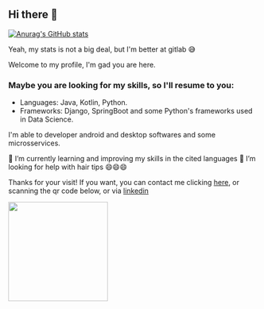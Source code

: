 ## Hi there 👋
[![Anurag's GitHub stats](https://github-readme-stats.vercel.app/api?username=arlss89)](https://github.com/anuraghazra/github-readme-stats)

Yeah, my stats is not a big deal, but I'm better at gitlab :sweat_smile:

Welcome to my profile, I'm gad you are here.

### Maybe you are looking for my skills, so I'll resume to you:
- Languages: Java, Kotlin, Python.
- Frameworks: Django, SpringBoot and some Python's frameworks used in Data Science.

I'm able to developer android and desktop softwares and some microsservices.

🌱 I’m currently learning and improving my skills in the cited languages
🤔 I’m looking for help with hair tips 😄😄😄

Thanks for your visit! If you want, you can contact me clicking [here](https://wa.link/192o66), or scanning the qr code below, or via [linkedin](https://www.linkedin.com/in/alyson-reis/)

<img align="center" src="https://user-images.githubusercontent.com/60458392/228697397-c8105002-7c0a-41ad-8803-0d606d9df145.png" width="200">



<!--
**arlss89/arlss89** is a ✨ _special_ ✨ repository because its `README.md` (this file) appears on your GitHub profile.

Here are some ideas to get you started:

- 
- 
- 
- 
- 💬 Ask me about ...
- 📫 How to reach me: ...
- 😄 Pronouns: ...
- ⚡ Fun fact: ...
-->

